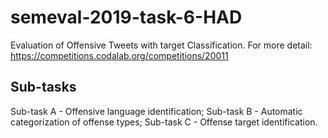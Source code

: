 # semeval-2019-task-6-HAD
Evaluation of Offensive Tweets with target Classification. For more detail: https://competitions.codalab.org/competitions/20011

## Sub-tasks

Sub-task A - Offensive language identification;
Sub-task B - Automatic categorization of offense types;
Sub-task C - Offense target identification.
